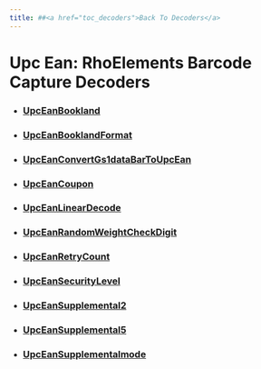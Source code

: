 ```yaml
---
title: ##<a href="toc_decoders">Back To Decoders</a>
---
```

Upc Ean: RhoElements Barcode Capture Decoders
===

* ### [UpcEanBookland](upcEanBookland)

* ### [UpcEanBooklandFormat](upcEanBooklandFormat)

* ### [UpcEanConvertGs1dataBarToUpcEan](upcEanConvertGs1dataBarToUpcEan)

* ### [UpcEanCoupon](upcEanCoupon)

* ### [UpcEanLinearDecode](upcEanLinearDecode)

* ### [UpcEanRandomWeightCheckDigit](upcEanRandomWeightCheckDigit)

* ### [UpcEanRetryCount](upcEanRetryCount)

* ### [UpcEanSecurityLevel](upcEanSecurityLevel)

* ### [UpcEanSupplemental2](upcEanSupplemental2)

* ### [UpcEanSupplemental5](upcEanSupplemental5)

* ### [UpcEanSupplementalmode](upcEanSupplementalMode)

